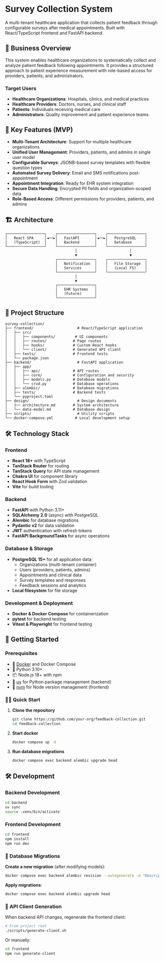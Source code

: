 # Survey Collection System

A multi-tenant healthcare application that collects patient feedback through configurable surveys after medical appointments. Built with React/TypeScript frontend and FastAPI backend.

## 🏥 Business Overview

This system enables healthcare organizations to systematically collect and analyze patient feedback following appointments. It provides a structured approach to patient experience measurement with role-based access for providers, patients, and administrators.

### Target Users
- **Healthcare Organizations**: Hospitals, clinics, and medical practices
- **Healthcare Providers**: Doctors, nurses, and clinical staff
- **Patients**: Individuals receiving medical care
- **Administrators**: Quality improvement and patient experience teams

## 🚀 Key Features (MVP)

- **Multi-Tenant Architecture**: Support for multiple healthcare organizations
- **Unified User Management**: Providers, patients, and admins in single user model
- **Configurable Surveys**: JSONB-based survey templates with flexible question types
- **Automated Survey Delivery**: Email and SMS notifications post-appointment
- **Appointment Integration**: Ready for EHR system integration
- **Secure Data Handling**: Encrypted PII fields and organization-scoped data
- **Role-Based Access**: Different permissions for providers, patients, and admins

## 🏗️ Architecture

```
┌─────────────────┐    ┌─────────────────┐    ┌─────────────────┐
│   React SPA     │◄──►│   FastAPI       │◄──►│   PostgreSQL    │
│   (TypeScript)  │    │   Backend       │    │   Database      │
└─────────────────┘    └─────────────────┘    └─────────────────┘
                                │                        │
                                ▼                        ▼
                       ┌─────────────────┐    ┌─────────────────┐
                       │   Notification  │    │   File Storage  │
                       │   Services      │    │   (Local FS)    │
                       └─────────────────┘    └─────────────────┘
                                │
                                ▼
                       ┌─────────────────┐
                       │   EHR Systems   │
                       │   (Future)      │
                       └─────────────────┘
```

## 📁 Project Structure

```
survey-collection/
├── frontend/                    # React/TypeScript application
│   ├── src/
│   │   ├── components/         # UI components
│   │   ├── routes/            # Page routes
│   │   ├── hooks/             # Custom React hooks
│   │   └── client/            # Generated API client
│   ├── tests/                 # Frontend tests
│   └── package.json
├── backend/                     # FastAPI application
│   ├── app/
│   │   ├── api/               # API routes
│   │   ├── core/              # Configuration and security
│   │   ├── models.py          # Database models
│   │   └── crud.py            # Database operations
│   ├── alembic/               # Database migrations
│   ├── tests/                 # Backend tests
│   └── pyproject.toml
├── design/                      # Design documents
│   ├── architecture.md        # System architecture
│   └── data-model.md          # Database design
├── scripts/                     # Utility scripts
└── docker-compose.yml          # Local development setup
```

## 🛠️ Technology Stack

### Frontend
- **React 18+** with TypeScript
- **TanStack Router** for routing
- **TanStack Query** for API state management
- **Chakra UI** for component library
- **React Hook Form** with Zod validation
- **Vite** for build tooling

### Backend
- **FastAPI** with Python 3.11+
- **SQLAlchemy 2.0** (async) with PostgreSQL
- **Alembic** for database migrations
- **Pydantic v2** for data validation
- **JWT** authentication with refresh tokens
- **FastAPI BackgroundTasks** for async operations

### Database & Storage
- **PostgreSQL 15+** for all application data:
  - Organizations (multi-tenant container)
  - Users (providers, patients, admins)
  - Appointments and clinical data
  - Survey templates and responses
  - Feedback sessions and analytics
- **Local filesystem** for file storage

### Development & Deployment
- **Docker & Docker Compose** for containerization
- **pytest** for backend testing
- **Vitest & Playwright** for frontend testing

## 🚀 Getting Started

### Prerequisites

- 🐳 [Docker](https://www.docker.com/) and Docker Compose
- 🐍 Python 3.10+
- 📦 Node.js 18+ with npm
- 🔧 [uv](https://docs.astral.sh/uv/) for Python package management (backend)
- 🔧 [nvm](https://github.com/nvm-sh/nvm) for Node version management (frontend)

### 🏃‍♂️ Quick Start

1. **Clone the repository**

   ```bash
   git clone https://github.com/your-org/feedback-collection.git
   cd feedback-collection
   ```

2. **Start docker**

   ```bash
   docker compose up -d
   ```

3. **Run database migrations**

   ```bash
   docker compose exec backend alembic upgrade head
   ```

## 🛠️ Development

### Backend Development

   ```bash
   cd backend
   uv sync
   source .venv/bin/activate
   ```

### Frontend Development

   ```bash
   cd frontend
   npm install
   npm run dev
   ```


### 🔄 Database Migrations

**Create a new migration** (after modifying models):

```bash
docker compose exec backend alembic revision --autogenerate -m "Description of changes"
```

**Apply migrations**:

```bash
docker compose exec backend alembic upgrade head
```

### 📝 API Client Generation

When backend API changes, regenerate the frontend client:

```bash
# From project root
./scripts/generate-client.sh
```

Or manually:

```bash
cd frontend
npm run generate-client
```